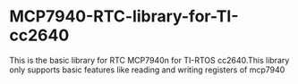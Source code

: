 # MCP7940-RTC-library-for-TI-cc2640
This is the basic library for RTC MCP7940n for TI-RTOS cc2640.This library only supports basic features like reading and writing registers of mcp7940
